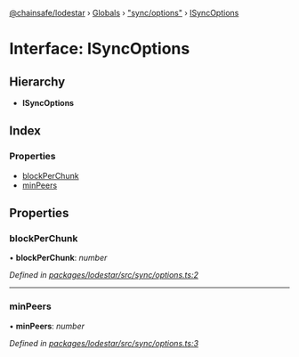 [@chainsafe/lodestar](../README.md) › [Globals](../globals.md) › ["sync/options"](../modules/_sync_options_.md) › [ISyncOptions](_sync_options_.isyncoptions.md)

# Interface: ISyncOptions

## Hierarchy

* **ISyncOptions**

## Index

### Properties

* [blockPerChunk](_sync_options_.isyncoptions.md#blockperchunk)
* [minPeers](_sync_options_.isyncoptions.md#minpeers)

## Properties

###  blockPerChunk

• **blockPerChunk**: *number*

*Defined in [packages/lodestar/src/sync/options.ts:2](https://github.com/ChainSafe/lodestar/blob/e142df2b7/packages/lodestar/src/sync/options.ts#L2)*

___

###  minPeers

• **minPeers**: *number*

*Defined in [packages/lodestar/src/sync/options.ts:3](https://github.com/ChainSafe/lodestar/blob/e142df2b7/packages/lodestar/src/sync/options.ts#L3)*
